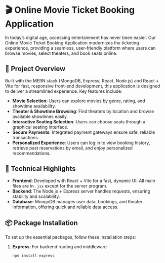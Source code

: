 # 🎬 Online Movie Ticket Booking Application

In today’s digital age, accessing entertainment has never been easier. Our Online Movie Ticket Booking Application modernizes the ticketing experience, providing a seamless, user-friendly platform where users can browse movies, select theaters, and book seats online.

## 🌟 Project Overview

Built with the MERN stack (MongoDB, Express, React, Node.js) and React + Vite for fast, responsive front-end development, this application is designed to deliver a streamlined experience. Key features include:

- **Movie Selection**: Users can explore movies by genre, rating, and showtime availability.
- **Theater & Showtime Browsing**: Find theaters by location and browse available showtimes easily.
- **Interactive Seating Selection**: Users can choose seats through a graphical seating interface.
- **Secure Payments**: Integrated payment gateways ensure safe, reliable transactions.
- **Personalized Experience**: Users can log in to view booking history, retrieve past reservations by email, and enjoy personalized recommendations.

## 🔧 Technical Highlights

- **Frontend**: Developed with React + Vite for a fast, dynamic UI. All main files are in `.jsx` except for the server program.
- **Backend**: The Node.js + Express server handles requests, ensuring stability and scalability.
- **Database**: MongoDB manages user data, bookings, and theater information, offering quick and reliable data access.

## 📦 Package Installation

To set up the essential packages, follow these installation steps:

1. **Express**: For backend routing and middleware
   ```bash
   npm install express


